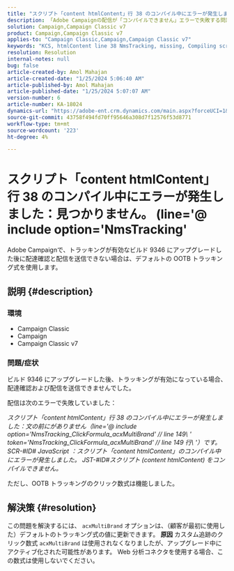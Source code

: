 ```yaml
---
title: "スクリプト「content htmlContent」行 38 のコンパイル中にエラーが発生しました：見つかりません； (line='@ include option='NmsTracking'」"
description: 「Adobe Campaignの配信が「コンパイルできません」エラーで失敗する問題の修正方法を説明します。 デフォルトのトラッキング式を使用します。」
solution: Campaign,Campaign Classic v7
product: Campaign,Campaign Classic v7
applies-to: "Campaign Classic,Campaign,Campaign Classic v7"
keywords: "KCS, htmlContent line 38 NmsTracking, missing, Compiling script, Campaign,Campaign Classic"
resolution: Resolution
internal-notes: null
bug: false
article-created-by: Amol Mahajan
article-created-date: "1/25/2024 5:06:40 AM"
article-published-by: Amol Mahajan
article-published-date: "1/25/2024 5:07:07 AM"
version-number: 6
article-number: KA-18024
dynamics-url: "https://adobe-ent.crm.dynamics.com/main.aspx?forceUCI=1&pagetype=entityrecord&etn=knowledgearticle&id=5ae0f184-3fbb-ee11-a569-6045bd006704"
source-git-commit: 43758f494fd70ff95646a308d7f12576f53d8771
workflow-type: tm+mt
source-wordcount: '223'
ht-degree: 4%

---
```


# スクリプト「content htmlContent」行 38 のコンパイル中にエラーが発生しました：見つかりません。 (line=&#39;@ include option=&#39;NmsTracking&#39;


Adobe Campaignで、トラッキングが有効なビルド 9346 にアップグレードした後に配達確認と配信を送信できない場合は、デフォルトの OOTB トラッキング式を使用します。

## 説明 {#description}


### <b>環境</b>

- Campaign Classic
- Campaign
- Campaign Classic v7




### <b>問題/症状</b>

ビルド 9346 にアップグレードした後、トラッキングが有効になっている場合、配達確認および配信を送信できませんでした。

配信は次のエラーで失敗していました：

*スクリプト「content htmlContent」行 38 のコンパイル中にエラーが発生しました：文の前にがありません（line=&#39;@ include option=&#39;NmsTracking_ClickFormula_acxMultiBrand&#39; // line 149\ &#39; token=&#39;NmsTracking_ClickFormula_acxMultiBrand&#39; // line 149 行\\ &#39;）です。 SCR-#ID# JavaScript ：スクリプト「content htmlContent」のコンパイル中にエラーが発生しました。 JST-#ID#スクリプト (content htmlContent) をコンパイルできません。*

ただし、OOTB トラッキングのクリック数式は機能しました。


## 解決策 {#resolution}


この問題を解決するには、 `acxMultiBrand` オプションは、（顧客が最初に使用した）デフォルトのトラッキング式の値に更新できます。
<b>原因</b>
カスタム追跡のクリック数式 `acxMultiBrand` は使用されなくなりましたが、アップグレード中にアクティブ化された可能性があります。 Web 分析コネクタを使用する場合、この数式は使用しないでください。






